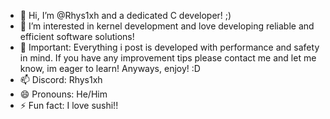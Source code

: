 - 👋 Hi, I’m @Rhys1xh and a dedicated C developer! ;)
- 👀 I’m interested in kernel development and love developing reliable and efficient software solutions!
- 🌱 Important: Everything i post is developed with performance and safety in mind. If you have any improvement tips please contact me and let me know, im eager to learn! Anyways, enjoy! :D
- 📫 Discord: Rhys1xh
- 😄 Pronouns: He/Him
- ⚡ Fun fact: I love sushi!!


